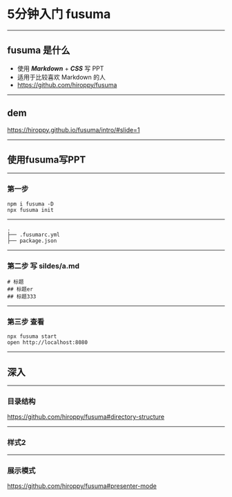 <!-- classes: title-red -->

# 5分钟入门 fusuma

---

## fusuma 是什么
* 使用 ***Markdown*** + ***CSS*** 写 PPT  
* 适用于比较喜欢 Markdown 的人  
* https://github.com/hiroppy/fusuma

---
## dem
https://hiroppy.github.io/fusuma/intro/#slide=1

---
## 使用fusuma写PPT

---

### 第一步

```
npm i fusuma -D
npx fusuma init
```

---

```
.
├── .fusumarc.yml
├── package.json

```

---

### 第二步 写 sildes/a.md

```
# 标题
## 标题er
## 标题333
```

---

### 第三步 查看

```
npx fusuma start
open http://localhost:8080
```

---

## 深入

---

### 目录结构

https://github.com/hiroppy/fusuma#directory-structure

---
<!-- classes: title-blue -->

### 样式2


---

### 展示模式
https://github.com/hiroppy/fusuma#presenter-mode


